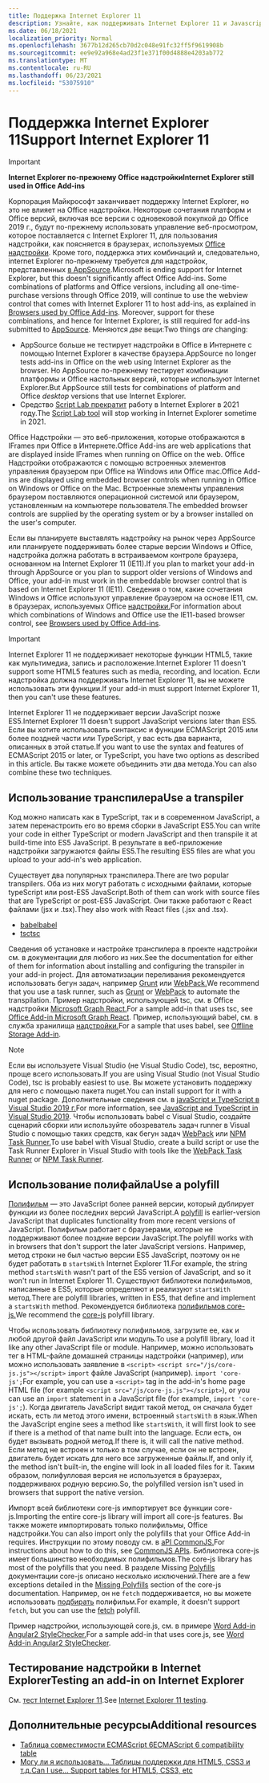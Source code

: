 ```yaml
---
title: Поддержка Internet Explorer 11
description: Узнайте, как поддерживать Internet Explorer 11 и Javascript ES5 в надстройки.
ms.date: 06/18/2021
localization_priority: Normal
ms.openlocfilehash: 3677b12d265cb70d2c048e91fc32ff5f9619908b
ms.sourcegitcommit: ee9e92a968e4ad23f1e371f00d4888e4203ab772
ms.translationtype: MT
ms.contentlocale: ru-RU
ms.lasthandoff: 06/23/2021
ms.locfileid: "53075910"
---
```

# <a name="support-internet-explorer-11"></a><span data-ttu-id="601e3-103">Поддержка Internet Explorer 11</span><span class="sxs-lookup"><span data-stu-id="601e3-103">Support Internet Explorer 11</span></span>

> [!IMPORTANT]
> <span data-ttu-id="601e3-104">**Internet Explorer по-прежнему Office надстройки**</span><span class="sxs-lookup"><span data-stu-id="601e3-104">**Internet Explorer still used in Office Add-ins**</span></span>
>
> <span data-ttu-id="601e3-105">Корпорация Майкрософт заканчивает поддержку Internet Explorer, но это не влияет на Office надстройки. Некоторые сочетания платформ и Office версий, включая все версии с одновековой покупкой до Office 2019 г., будут по-прежнему использовать управление веб-просмотром, которое поставляется с Internet Explorer 11, для пользования надстройки, как поясняется в браузерах, используемых [Office надстройки](../concepts/browsers-used-by-office-web-add-ins.md). Кроме того, поддержка этих комбинаций и, следовательно, internet Explorer по-прежнему требуется для надстройок, представленных [в AppSource](/office/dev/store/submit-to-appsource-via-partner-center).</span><span class="sxs-lookup"><span data-stu-id="601e3-105">Microsoft is ending support for Internet Explorer, but this doesn't significantly affect Office Add-ins. Some combinations of platforms and Office versions, including all one-time-purchase versions through Office 2019, will continue to use the webview control that comes with Internet Explorer 11 to host add-ins, as explained in [Browsers used by Office Add-ins](../concepts/browsers-used-by-office-web-add-ins.md). Moreover, support for these combinations, and hence for Internet Explorer, is still required for add-ins submitted to [AppSource](/office/dev/store/submit-to-appsource-via-partner-center).</span></span> <span data-ttu-id="601e3-106">Меняются *две* вещи:</span><span class="sxs-lookup"><span data-stu-id="601e3-106">Two things *are* changing:</span></span>
>
> - <span data-ttu-id="601e3-107">AppSource больше не тестирует надстройки в Office в Интернете с помощью Internet Explorer в качестве браузера.</span><span class="sxs-lookup"><span data-stu-id="601e3-107">AppSource no longer tests add-ins in Office on the web using Internet Explorer as the browser.</span></span> <span data-ttu-id="601e3-108">Но AppSource по-прежнему тестирует комбинации  платформы и Office настольных версий, которые используют Internet Explorer.</span><span class="sxs-lookup"><span data-stu-id="601e3-108">But AppSource still tests for combinations of platform and Office *desktop* versions that use Internet Explorer.</span></span>
> - <span data-ttu-id="601e3-109">Средство [Script Lab прекратит](../overview/explore-with-script-lab.md) работу в Internet Explorer в 2021 году.</span><span class="sxs-lookup"><span data-stu-id="601e3-109">The [Script Lab tool](../overview/explore-with-script-lab.md) will stop working in Internet Explorer sometime in 2021.</span></span>

<span data-ttu-id="601e3-110">Office Надстройки — это веб-приложения, которые отображаются в IFrames при Office в Интернете.</span><span class="sxs-lookup"><span data-stu-id="601e3-110">Office Add-ins are web applications that are displayed inside IFrames when running on Office on the web.</span></span> <span data-ttu-id="601e3-111">Office Надстройки отображаются с помощью встроенных элементов управления браузером при Office на Windows или Office mac.</span><span class="sxs-lookup"><span data-stu-id="601e3-111">Office Add-ins are displayed using embedded browser controls when running in Office on Windows or Office on the Mac.</span></span> <span data-ttu-id="601e3-112">Встроенные элементы управления браузером поставляются операционной системой или браузером, установленным на компьютере пользователя.</span><span class="sxs-lookup"><span data-stu-id="601e3-112">The embedded browser controls are supplied by the operating system or by a browser installed on the user's computer.</span></span>

<span data-ttu-id="601e3-113">Если вы планируете выставлять надстройку на рынок через AppSource или планируете поддерживать более старые версии Windows и Office, надстройка должна работать в встраиваемом контроле браузера, основанном на Internet Explorer 11 (IE11).</span><span class="sxs-lookup"><span data-stu-id="601e3-113">If you plan to market your add-in through AppSource or you plan to support older versions of Windows and Office, your add-in must work in the embeddable browser control that is based on Internet Explorer 11 (IE11).</span></span> <span data-ttu-id="601e3-114">Сведения о том, какие сочетания Windows и Office используют управление браузером на основе IE11, см. в браузерах, используемых Office [надстройки.](../concepts/browsers-used-by-office-web-add-ins.md)</span><span class="sxs-lookup"><span data-stu-id="601e3-114">For information about which combinations of Windows and Office use the IE11-based browser control, see [Browsers used by Office Add-ins](../concepts/browsers-used-by-office-web-add-ins.md).</span></span>

> [!IMPORTANT]
> <span data-ttu-id="601e3-115">Internet Explorer 11 не поддерживает некоторые функции HTML5, такие как мультимедиа, запись и расположение.</span><span class="sxs-lookup"><span data-stu-id="601e3-115">Internet Explorer 11 doesn't support some HTML5 features such as media, recording, and location.</span></span> <span data-ttu-id="601e3-116">Если надстройка должна поддерживать Internet Explorer 11, вы не можете использовать эти функции.</span><span class="sxs-lookup"><span data-stu-id="601e3-116">If your add-in must support Internet Explorer 11, then you can't use these features.</span></span>

<span data-ttu-id="601e3-117">Internet Explorer 11 не поддерживает версии JavaScript позже ES5.</span><span class="sxs-lookup"><span data-stu-id="601e3-117">Internet Explorer 11 doesn't support JavaScript versions later than ES5.</span></span> <span data-ttu-id="601e3-118">Если вы хотите использовать синтаксис и функции ECMAScript 2015 или более поздней части или TypeScript, у вас есть два варианта, описанных в этой статье.</span><span class="sxs-lookup"><span data-stu-id="601e3-118">If you want to use the syntax and features of ECMAScript 2015 or later, or TypeScript, you have two options as described in this article.</span></span> <span data-ttu-id="601e3-119">Вы также можете объединить эти два метода.</span><span class="sxs-lookup"><span data-stu-id="601e3-119">You can also combine these two techniques.</span></span>

## <a name="use-a-transpiler"></a><span data-ttu-id="601e3-120">Использование транспилера</span><span class="sxs-lookup"><span data-stu-id="601e3-120">Use a transpiler</span></span>

<span data-ttu-id="601e3-121">Код можно написать как в TypeScript, так и в современном JavaScript, а затем перенастроить его во время сборки в JavaScript ES5.</span><span class="sxs-lookup"><span data-stu-id="601e3-121">You can write your code in either TypeScript or modern JavaScript and then transpile it at build-time into ES5 JavaScript.</span></span> <span data-ttu-id="601e3-122">В результате в веб-приложение надстройки загружаются файлы ES5.</span><span class="sxs-lookup"><span data-stu-id="601e3-122">The resulting ES5 files are what you upload to your add-in's web application.</span></span>

<span data-ttu-id="601e3-123">Существует два популярных транспилера.</span><span class="sxs-lookup"><span data-stu-id="601e3-123">There are two popular transpilers.</span></span> <span data-ttu-id="601e3-124">Оба из них могут работать с исходными файлами, которые typeScript или post-ES5 JavaScript.</span><span class="sxs-lookup"><span data-stu-id="601e3-124">Both of them can work with source files that are TypeScript or post-ES5 JavaScript.</span></span> <span data-ttu-id="601e3-125">Они также работают с React файлами (jsx и .tsx).</span><span class="sxs-lookup"><span data-stu-id="601e3-125">They also work with React files (.jsx and .tsx).</span></span>

- [<span data-ttu-id="601e3-126">babel</span><span class="sxs-lookup"><span data-stu-id="601e3-126">babel</span></span>](https://babeljs.io/)
- [<span data-ttu-id="601e3-127">tsc</span><span class="sxs-lookup"><span data-stu-id="601e3-127">tsc</span></span>](https://www.typescriptlang.org/index.html)

<span data-ttu-id="601e3-128">Сведения об установке и настройке транспилера в проекте надстройки см. в документации для любого из них.</span><span class="sxs-lookup"><span data-stu-id="601e3-128">See the documentation for either of them for information about installing and configuring the transpiler in your add-in project.</span></span> <span data-ttu-id="601e3-129">Для автоматизации переливания рекомендуется использовать бегун задач, например [Grunt](https://gruntjs.com/) или [WebPack.](https://webpack.js.org/)</span><span class="sxs-lookup"><span data-stu-id="601e3-129">We recommend that you use a task runner, such as [Grunt](https://gruntjs.com/) or [WebPack](https://webpack.js.org/) to automate the transpilation.</span></span> <span data-ttu-id="601e3-130">Пример надстройки, использующей tsc, см. в Office надстройки [Microsoft Graph React.](https://github.com/OfficeDev/PnP-OfficeAddins/tree/3ce0e1b74152dbbe8306a091696bc4455c04c0a1/Samples/auth/Office-Add-in-Microsoft-Graph-React)</span><span class="sxs-lookup"><span data-stu-id="601e3-130">For a sample add-in that uses tsc, see [Office Add-in Microsoft Graph React](https://github.com/OfficeDev/PnP-OfficeAddins/tree/3ce0e1b74152dbbe8306a091696bc4455c04c0a1/Samples/auth/Office-Add-in-Microsoft-Graph-React).</span></span> <span data-ttu-id="601e3-131">Пример, использующий babel, см. в служба хранилища [надстройки.](https://github.com/OfficeDev/PnP-OfficeAddins/tree/3ce0e1b74152dbbe8306a091696bc4455c04c0a1/Samples/Excel.OfflineStorageAddin)</span><span class="sxs-lookup"><span data-stu-id="601e3-131">For a sample that uses babel, see [Offline Storage Add-in](https://github.com/OfficeDev/PnP-OfficeAddins/tree/3ce0e1b74152dbbe8306a091696bc4455c04c0a1/Samples/Excel.OfflineStorageAddin).</span></span>

> [!NOTE]
> <span data-ttu-id="601e3-132">Если вы используете Visual Studio (не Visual Studio Code), tsc, вероятно, проще всего использовать.</span><span class="sxs-lookup"><span data-stu-id="601e3-132">If you are using Visual Studio (not Visual Studio Code), tsc is probably easiest to use.</span></span> <span data-ttu-id="601e3-133">Вы можете установить поддержку для него с помощью пакета nuget.</span><span class="sxs-lookup"><span data-stu-id="601e3-133">You can install support for it with a nuget package.</span></span> <span data-ttu-id="601e3-134">Дополнительные сведения см. в [javaScript и TypeScript в Visual Studio 2019 г.](/visualstudio/javascript/javascript-in-vs-2019)</span><span class="sxs-lookup"><span data-stu-id="601e3-134">For more information, see [JavaScript and TypeScript in Visual Studio 2019](/visualstudio/javascript/javascript-in-vs-2019).</span></span> <span data-ttu-id="601e3-135">Чтобы использовать babel с Visual Studio, создайте сценарий сборки или используйте обозреватель задач runner в Visual Studio с помощью таких средств, как бегун задач [WebPack](https://marketplace.visualstudio.com/items?itemName=MadsKristensen.WebPackTaskRunner) или [NPM Task Runner.](https://marketplace.visualstudio.com/items?itemName=MadsKristensen.NPMTaskRunner)</span><span class="sxs-lookup"><span data-stu-id="601e3-135">To use babel with Visual Studio, create a build script or use the Task Runner Explorer in Visual Studio with tools like the [WebPack Task Runner](https://marketplace.visualstudio.com/items?itemName=MadsKristensen.WebPackTaskRunner) or [NPM Task Runner](https://marketplace.visualstudio.com/items?itemName=MadsKristensen.NPMTaskRunner).</span></span>

## <a name="use-a-polyfill"></a><span data-ttu-id="601e3-136">Использование полифайла</span><span class="sxs-lookup"><span data-stu-id="601e3-136">Use a polyfill</span></span>

<span data-ttu-id="601e3-137">[Полифильм](https://en.wikipedia.org/wiki/Polyfill_(programming)) — это JavaScript более ранней версии, который дублирует функции из более последних версий JavaScript.</span><span class="sxs-lookup"><span data-stu-id="601e3-137">A [polyfill](https://en.wikipedia.org/wiki/Polyfill_(programming)) is earlier-version JavaScript that duplicates functionality from more recent versions of JavaScript.</span></span> <span data-ttu-id="601e3-138">Полифильм работает с браузерами, которые не поддерживают более поздние версии JavaScript.</span><span class="sxs-lookup"><span data-stu-id="601e3-138">The polyfill works with in browsers that don't support the later JavaScript versions.</span></span> <span data-ttu-id="601e3-139">Например, метод строки не был частью версии ES5 JavaScript, поэтому он не будет работать в `startsWith` Internet Explorer 11.</span><span class="sxs-lookup"><span data-stu-id="601e3-139">For example, the string method `startsWith` wasn't part of the ES5 version of JavaScript, and so it won't run in Internet Explorer 11.</span></span> <span data-ttu-id="601e3-140">Существуют библиотеки полифильмов, написанные в ES5, которые определяют и реализуют `startsWith` метод.</span><span class="sxs-lookup"><span data-stu-id="601e3-140">There are polyfill libraries, written in ES5, that define and implement a `startsWith` method.</span></span> <span data-ttu-id="601e3-141">Рекомендуется библиотека [полифильмов core-js.](https://github.com/zloirock/core-js)</span><span class="sxs-lookup"><span data-stu-id="601e3-141">We recommend the [core-js](https://github.com/zloirock/core-js) polyfill library.</span></span>

<span data-ttu-id="601e3-142">Чтобы использовать библиотеку полифильмов, загрузите ее, как и любой другой файл JavaScript или модуль.</span><span class="sxs-lookup"><span data-stu-id="601e3-142">To use a polyfill library, load it like any other JavaScript file or module.</span></span> <span data-ttu-id="601e3-143">Например, можно использовать тег в HTML-файле домашней страницы надстройки (например), или можно использовать заявление в `<script>` `<script src="/js/core-js.js"></script>` `import` файле JavaScript (например). `import 'core-js';`</span><span class="sxs-lookup"><span data-stu-id="601e3-143">For example, you can use a `<script>` tag in the add-in's home page HTML file (for example `<script src="/js/core-js.js"></script>`), or you can use an `import` statement in a JavaScript file (for example, `import 'core-js';`).</span></span> <span data-ttu-id="601e3-144">Когда двигатель JavaScript видит такой метод, он сначала будет искать, есть ли метод этого имени, встроенный `startsWith` в язык.</span><span class="sxs-lookup"><span data-stu-id="601e3-144">When the JavaScript engine sees a method like `startsWith`, it will first look to see if there is a method of that name built into the language.</span></span> <span data-ttu-id="601e3-145">Если есть, он будет вызывать родной метод.</span><span class="sxs-lookup"><span data-stu-id="601e3-145">If there is, it will call the native method.</span></span> <span data-ttu-id="601e3-146">Если метод не встроен и только в том случае, если он не встроен, двигатель будет искать для него все загруженные файлы.</span><span class="sxs-lookup"><span data-stu-id="601e3-146">If, and only if, the method isn't built-in, the engine will look in all loaded files for it.</span></span> <span data-ttu-id="601e3-147">Таким образом, полифулловая версия не используется в браузерах, поддерживаюх родную версию.</span><span class="sxs-lookup"><span data-stu-id="601e3-147">So, the polyfilled version isn't used in browsers that support the native version.</span></span>

<span data-ttu-id="601e3-148">Импорт всей библиотеки core-js импортирует все функции core-js.</span><span class="sxs-lookup"><span data-stu-id="601e3-148">Importing the entire core-js library will import all core-js features.</span></span> <span data-ttu-id="601e3-149">Вы также можете импортировать только полифильмы, Office надстройки.</span><span class="sxs-lookup"><span data-stu-id="601e3-149">You can also import only the polyfills that your Office Add-in requires.</span></span> <span data-ttu-id="601e3-150">Инструкции по этому поводу см. в [aPI CommonJS.](https://github.com/zloirock/core-js#commonjs-api)</span><span class="sxs-lookup"><span data-stu-id="601e3-150">For instructions about how to do this, see [CommonJS APIs](https://github.com/zloirock/core-js#commonjs-api).</span></span> <span data-ttu-id="601e3-151">Библиотека core-js имеет большинство необходимых полифильмов.</span><span class="sxs-lookup"><span data-stu-id="601e3-151">The core-js library has most of the polyfills that you need.</span></span> <span data-ttu-id="601e3-152">В разделе Missing [Polyfills](https://github.com/zloirock/core-js#missing-polyfills) документации core-js описано несколько исключений.</span><span class="sxs-lookup"><span data-stu-id="601e3-152">There are a few exceptions detailed in the [Missing Polyfills](https://github.com/zloirock/core-js#missing-polyfills) section of the core-js documentation.</span></span> <span data-ttu-id="601e3-153">Например, он не `fetch` поддерживается, но вы можете использовать [подбирать](https://github.com/github/fetch) полифильм.</span><span class="sxs-lookup"><span data-stu-id="601e3-153">For example, it doesn't support `fetch`, but you can use the [fetch](https://github.com/github/fetch) polyfill.</span></span>

<span data-ttu-id="601e3-154">Пример надстройки, использующей core.js, см. в примере [Word Add-in Angular2 StyleChecker.](https://github.com/OfficeDev/Word-Add-in-Angular2-StyleChecker)</span><span class="sxs-lookup"><span data-stu-id="601e3-154">For a sample add-in that uses core.js, see [Word Add-in Angular2 StyleChecker](https://github.com/OfficeDev/Word-Add-in-Angular2-StyleChecker).</span></span>

## <a name="testing-an-add-in-on-internet-explorer"></a><span data-ttu-id="601e3-155">Тестирование надстройки в Internet Explorer</span><span class="sxs-lookup"><span data-stu-id="601e3-155">Testing an add-in on Internet Explorer</span></span>

<span data-ttu-id="601e3-156">См. [тест Internet Explorer 11](../testing/ie-11-testing.md).</span><span class="sxs-lookup"><span data-stu-id="601e3-156">See [Internet Explorer 11 testing](../testing/ie-11-testing.md).</span></span>

## <a name="additional-resources"></a><span data-ttu-id="601e3-157">Дополнительные ресурсы</span><span class="sxs-lookup"><span data-stu-id="601e3-157">Additional resources</span></span>

- [<span data-ttu-id="601e3-158">Таблица совместимости ECMAScript 6</span><span class="sxs-lookup"><span data-stu-id="601e3-158">ECMAScript 6 compatibility table</span></span>](https://kangax.github.io/compat-table/es6/)
- [<span data-ttu-id="601e3-159">Могу ли я использовать... Таблицы поддержки для HTML5, CSS3 и т.д.</span><span class="sxs-lookup"><span data-stu-id="601e3-159">Can I use... Support tables for HTML5, CSS3, etc</span></span>](https://caniuse.com/)
